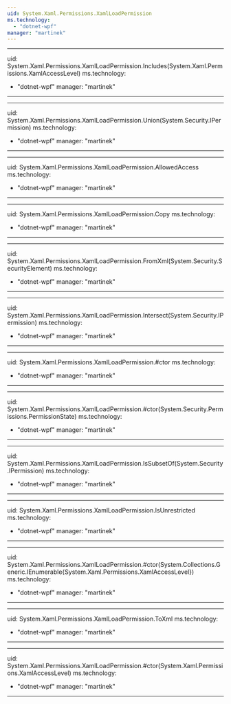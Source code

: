```yaml
---
uid: System.Xaml.Permissions.XamlLoadPermission
ms.technology: 
  - "dotnet-wpf"
manager: "martinek"
---
```


---
uid: System.Xaml.Permissions.XamlLoadPermission.Includes(System.Xaml.Permissions.XamlAccessLevel)
ms.technology: 
  - "dotnet-wpf"
manager: "martinek"
---

---
uid: System.Xaml.Permissions.XamlLoadPermission.Union(System.Security.IPermission)
ms.technology: 
  - "dotnet-wpf"
manager: "martinek"
---

---
uid: System.Xaml.Permissions.XamlLoadPermission.AllowedAccess
ms.technology: 
  - "dotnet-wpf"
manager: "martinek"
---

---
uid: System.Xaml.Permissions.XamlLoadPermission.Copy
ms.technology: 
  - "dotnet-wpf"
manager: "martinek"
---

---
uid: System.Xaml.Permissions.XamlLoadPermission.FromXml(System.Security.SecurityElement)
ms.technology: 
  - "dotnet-wpf"
manager: "martinek"
---

---
uid: System.Xaml.Permissions.XamlLoadPermission.Intersect(System.Security.IPermission)
ms.technology: 
  - "dotnet-wpf"
manager: "martinek"
---

---
uid: System.Xaml.Permissions.XamlLoadPermission.#ctor
ms.technology: 
  - "dotnet-wpf"
manager: "martinek"
---

---
uid: System.Xaml.Permissions.XamlLoadPermission.#ctor(System.Security.Permissions.PermissionState)
ms.technology: 
  - "dotnet-wpf"
manager: "martinek"
---

---
uid: System.Xaml.Permissions.XamlLoadPermission.IsSubsetOf(System.Security.IPermission)
ms.technology: 
  - "dotnet-wpf"
manager: "martinek"
---

---
uid: System.Xaml.Permissions.XamlLoadPermission.IsUnrestricted
ms.technology: 
  - "dotnet-wpf"
manager: "martinek"
---

---
uid: System.Xaml.Permissions.XamlLoadPermission.#ctor(System.Collections.Generic.IEnumerable{System.Xaml.Permissions.XamlAccessLevel})
ms.technology: 
  - "dotnet-wpf"
manager: "martinek"
---

---
uid: System.Xaml.Permissions.XamlLoadPermission.ToXml
ms.technology: 
  - "dotnet-wpf"
manager: "martinek"
---

---
uid: System.Xaml.Permissions.XamlLoadPermission.#ctor(System.Xaml.Permissions.XamlAccessLevel)
ms.technology: 
  - "dotnet-wpf"
manager: "martinek"
---
